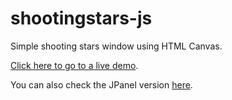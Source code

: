 # shootingstars-js
Simple shooting stars window using HTML Canvas.

[Click here to go to a live demo](https://notjustanna.net/shootingstars/).

You can also check the JPanel version [here](https://github.com/notjustanna/shootingstars-jpanel).
